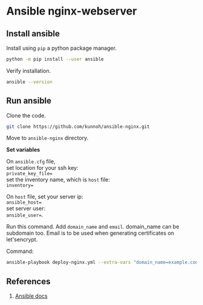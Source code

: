 # Ansible nginx-webserver

## Install ansible
Install using `pip` a python package manager.
```sh
python -m pip install --user ansible
```

Verify installation.
```sh
ansible --version
```


## Run ansible

Clone the code.
```sh
git clone https://github.com/kunnoh/ansible-nginx.git
```

Move to `ansible-nginx` directory.


**Set variables**

On `ansible.cfg` file,  
set location for your ssh key:  
`private_key_file=`  
set the inventory name, which is `host` file:  
`inventory=`

On `host` file, 
set your server ip:  
`ansible_host=`  
set server user:  
`ansible_user=`.

Run this command. Add `domain_name` and `email`. domain_name can be subdomain too. Email is to be used when generating certificates on let'sencrypt.

Command:
```sh
ansible-playbook deploy-nginx.yml --extra-vars "domain_name=example.com email=your-email@example.com"
```


## References
1. [Ansible docs](https://docs.ansible.com/ansible-core/2.17/getting_started/index.html)